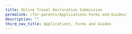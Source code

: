 ```yaml
---
title: Online Travel Declaration Submission
permalink: /for-parents/Applications-Forms-and-Guides/
description: ""
third_nav_title: Applications, Forms and Guides
---
```


